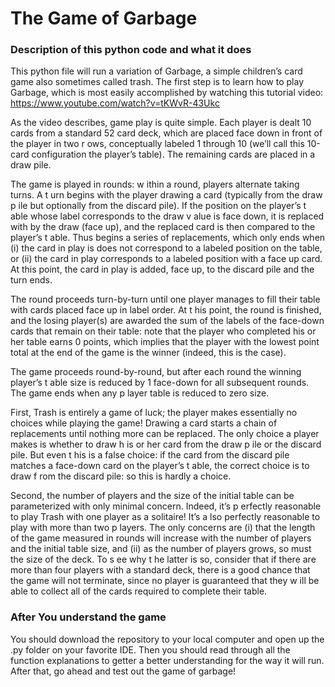 # The Game of Garbage

### Description of this python code and what it does

This python file will run a variation of Garbage, a simple children’s card game also sometimes called trash. The first step is to learn how to play Garbage, which is most easily accomplished by watching this tutorial video: https://www.youtube.com/watch?v=tKWvR-43Ukc

As the video describes, game play is quite simple. Each player is dealt 10 cards from a standard 52 card
deck,  which  are  placed  face  down  in  front  of  the  player  in  two r ows,  conceptually  labeled  1  through  10
(we’ll call this 10-card configuration the player’s table). The remaining cards are placed in a draw pile.

The game is played in rounds: w ithin a round, players alternate taking turns. A t urn begins with the player
drawing a card (typically from the draw p ile but optionally from the discard pile). If the position on the
player’s t able  whose  label  corresponds  to  the  draw v alue  is  face  down,  it  is  replaced  with  by  the  draw
(face  up),  and  the  replaced  card  is  then  compared  to  the  player’s t able.  Thus  begins  a  series  of
replacements,  which  only  ends  when  (i)  the  card  in  play  is  does  not  correspond  to  a  labeled  position  on
the table, or (ii) the card in play corresponds to a labeled position with a face up card. At this point, the
card in play is added, face up, to the discard pile and the turn ends.

The round proceeds turn-by-turn until one player manages to fill their table with cards placed face up in
label order. At t his point, the round is finished, and the losing player(s) are awarded the sum of the labels
of  the  face-down  cards  that  remain  on  their  table:  note  that  the  player  who  completed  his  or  her  table
earns  0  points,  which  implies  that  the  player  with  the  lowest  point  total  at  the  end  of  the  game  is  the
winner (indeed, this is the case).

The game proceeds round-by-round, but after each round the winning player’s t able size is reduced by 1
face-down for all subsequent rounds. The game ends when any p layer table is reduced to zero size.

First,  Trash  is  entirely  a  game  of  luck;  the  player  makes  essentially  no  choices  while  playing  the  game!
Drawing  a  card  starts  a  chain  of  replacements  until  nothing  more  can  be  replaced.  The  only  choice  a
player makes is whether to draw h is or her card from the draw p ile or the discard pile. But even t his is a
false choice: if the card from the discard pile matches a face-down card on the player’s t able, the correct
choice is to draw f rom the discard pile: so this is hardly a choice.

Second,  the  number  of  players  and  the  size  of  the  initial  table  can  be  parameterized  with  only  minimal
concern.  Indeed,  it’s p erfectly  reasonable  to  play  Trash  with  one  player  as  a  solitaire!  It’s a lso  perfectly
reasonable  to  play  with  more  than  two p layers.  The  only  concerns  are  (i)  that  the  length  of  the  game
measured  in  rounds  will  increase  with  the  number  of  players  and  the  initial  table  size,  and  (ii)  as  the
number of players grows, so must the size of the deck. To s ee why t he latter is so, consider that if there
are more than four players with a standard deck, there is a good chance that the game will not terminate,
since  no  player  is  guaranteed  that  they w ill  be  able  to  collect  all  of  the  cards  required  to  complete  their
table.


### After You understand the game
You should download the repository to your local computer and open up the .py folder on your favorite IDE. Then you should read through all the function explanations to getter a better understanding for the way it will run. After that, go ahead and test out the game of garbage!
